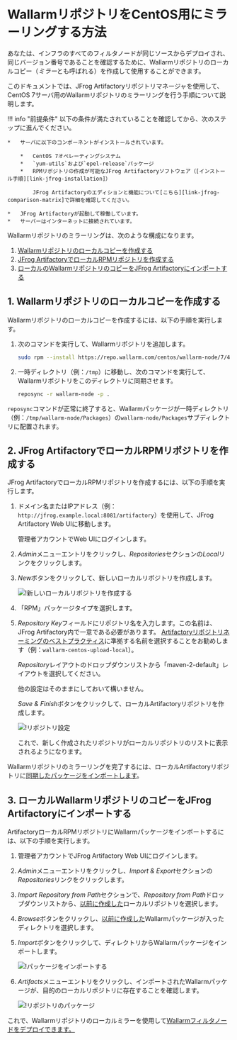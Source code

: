 [img-new-local-repo]:                   ../../../../images/integration-guides/repo-mirroring/centos/common/new-local-repo.png
[img-artifactory-repo-settings]:        ../../../../images/integration-guides/repo-mirroring/centos/common/new-local-repo-settings.png
[img-import-into-artifactory]:          ../../../../images/integration-guides/repo-mirroring/centos/common/import-repo-into-artifactory.png
[img-local-repo-ok]:                    ../../../../images/integration-guides/repo-mirroring/centos/common/local-repo-ok.png

[link-jfrog-installation]:              https://www.jfrog.com/confluence/display/RTF/Installing+on+Linux+Solaris+or+Mac+OS
[link-jfrog-comparison-matrix]:         https://www.jfrog.com/confluence/display/RTF/Artifactory+Comparison+Matrix
[link-artifactory-naming-agreement]:    https://jfrog.com/whitepaper/best-practices-structuring-naming-artifactory-repositories/

[doc-installation-from-artifactory]:    how-to-use-mirrored-repo.ja.md

[anchor-fetch-repo]:                    #1-wallarm-リポジトリのローカルコピーを作成する
[anchor-setup-repo-artifactory]:        #2-JFrog-アーティファクトリーでローカル-RPMリポジトリを作成する
[anchor-import-repo]:                   #3-ローカル-Wallarm-リポジトリのコピーを-JFrog-artifactoryにインポートする

#   WallarmリポジトリをCentOS用にミラーリングする方法

あなたは、インフラのすべてのフィルタノードが同じソースからデプロイされ、同じバージョン番号であることを確認するために、Wallarmリポジトリのローカルコピー（*ミラー*とも呼ばれる）を作成して使用することができます。

このドキュメントでは、JFrog Artifactoryリポジトリマネージャを使用して、CentOS 7サーバ用のWallarmリポジトリのミラーリングを行う手順について説明します。

!!! info "前提条件"
    以下の条件が満たされていることを確認してから、次のステップに進んでください。

    *   サーバに以下のコンポーネントがインストールされています。

        *   CentOS 7オペレーティングシステム
        *   `yum-utils`および`epel-release`パッケージ
        *   RPMリポジトリの作成が可能なJFrog Artifactoryソフトウェア（[インストール手順][link-jfrog-installation]）

            JFrog Artifactoryのエディションと機能について[こちら][link-jfrog-comparison-matrix]で詳細を確認してください。

    *   JFrog Artifactoryが起動して稼働しています。
    *   サーバーはインターネットに接続されています。

Wallarmリポジトリのミラーリングは、次のような構成になります。
1.  [Wallarmリポジトリのローカルコピーを作成する][anchor-fetch-repo]
2.  [JFrog ArtifactoryでローカルRPMリポジトリを作成する][anchor-setup-repo-artifactory]
3.  [ローカルのWallarmリポジトリのコピーをJFrog Artifactoryにインポートする][anchor-import-repo]

##  1.  Wallarmリポジトリのローカルコピーを作成する

Wallarmリポジトリのローカルコピーを作成するには、以下の手順を実行します。
1.  次のコマンドを実行して、Wallarmリポジトリを追加します。

    ```bash
    sudo rpm --install https://repo.wallarm.com/centos/wallarm-node/7/4.4/x86_64/wallarm-node-repo-4.4-0.el7.noarch.rpm
    ```

2.  一時ディレクトリ（例：`/tmp`）に移動し、次のコマンドを実行して、Wallarmリポジトリをこのディレクトリに同期させます。

    ```bash
    reposync -r wallarm-node -p .
    ```

`reposync`コマンドが正常に終了すると、Wallarmパッケージが一時ディレクトリ（例：`/tmp/wallarm-node/Packages`）の`wallarm-node/Packages`サブディレクトリに配置されます。

##  2.  JFrog ArtifactoryでローカルRPMリポジトリを作成する

JFrog ArtifactoryでローカルRPMリポジトリを作成するには、以下の手順を実行します。
1.  ドメイン名またはIPアドレス（例：`http://jfrog.example.local:8081/artifactory`）を使用して、JFrog Artifactory Web UIに移動します。

    管理者アカウントでWeb UIにログインします。

2.  *Admin*メニューエントリをクリックし、*Repositories*セクションの*Local*リンクをクリックします。

3.  *New*ボタンをクリックして、新しいローカルリポジトリを作成します。

    ![!新しいローカルリポジトリを作成する][img-new-local-repo]

4.  「RPM」パッケージタイプを選択します。

5.  *Repository Key*フィールドにリポジトリ名を入力します。この名前は、JFrog Artifactory内で一意である必要があります。 [Artifactoryリポジトリネーミングのベストプラクティス][link-artifactory-naming-agreement]に準拠する名前を選択することをお勧めします（例：`wallarm-centos-upload-local`）。

    *Repository*レイアウトのドロップダウンリストから「maven-2-default」レイアウトを選択してください。

    他の設定はそのままにしておいて構いません。

    *Save & Finish*ボタンをクリックして、ローカルArtifactoryリポジトリを作成します。

    ![!リポジトリ設定][img-artifactory-repo-settings]

    これで、新しく作成されたリポジトリがローカルリポジトリのリストに表示されるようになります。

Wallarmリポジトリのミラーリングを完了するには、ローカルArtifactoryリポジトリに[同期したパッケージをインポートします][anchor-fetch-repo]。

##  3.  ローカルWallarmリポジトリのコピーをJFrog Artifactoryにインポートする

ArtifactoryローカルRPMリポジトリにWallarmパッケージをインポートするには、以下の手順を実行します。
1.  管理者アカウントでJFrog Artifactory Web UIにログインします。

2.  *Admin*メニューエントリをクリックし、*Import & Export*セクションの*Repositories*リンクをクリックします。

3.  *Import Repository from Path*セクションで、*Repository from Path*ドロップダウンリストから、[以前に作成した][anchor-setup-repo-artifactory]ローカルリポジトリを選択します。

4.  *Browse*ボタンをクリックし、[以前に作成した][anchor-fetch-repo]Wallarmパッケージが入ったディレクトリを選択します。

5.  *Import*ボタンをクリックして、ディレクトリからWallarmパッケージをインポートします。

    ![!パッケージをインポートする][img-import-into-artifactory]

6.  *Artifacts*メニューエントリをクリックし、インポートされたWallarmパッケージが、目的のローカルリポジトリに存在することを確認します。

    ![!リポジトリのパッケージ][img-local-repo-ok]



これで、Wallarmリポジトリのローカルミラーを使用して[Wallarmフィルタノードをデプロイできます。][doc-installation-from-artifactory]
